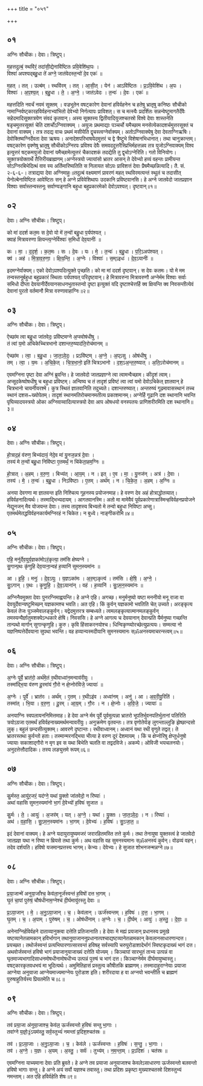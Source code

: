 +++
title = "०५१"

+++


## ०१
अग्निः सौचीकः। देवाः। त्रिष्टुप्।

म॒हत्तदुल्बं॒ स्थवि॑रं॒ तदा॑सी॒द्येनावि॑ष्टितः प्रवि॒वेशि॑था॒पः ।  
विश्वा॑ अपश्यद्बहु॒धा ते॑ अग्ने॒ जात॑वेदस्त॒न्वो॑ दे॒व एकः॑ ॥

म॒हत् । तत् । उल्ब॑म् । स्थवि॑रम् । तत् । आ॒सी॒त् । येन॑ । आऽवि॑ष्टितः । प्र॒ऽवि॒वेशि॑थ । अ॒पः ।  
विश्वाः॑ । अ॒प॒श्य॒त् । ब॒हु॒धा । ते॒ । अ॒ग्ने॒ । जात॑ऽवेदः । त॒न्वः॑ । दे॒वः । एकः॑ ॥

महत्तदिति नवर्चं नवमं सूक्तम् । वज्रभूतेन वषट्कारेण देवानां हविर्वहनेन च हतेषु भ्रातृषु कनिष्ठः सौचीको नामाग्निर्वष्ट्कारहविर्वहनाभ्यांभितो देवेभ्यो निर्गत्यापः प्राविशत्। स च मत्स्यैः प्रदर्शितः सन्नन्वेष्टुमागतैर्देवैः सहेदमादिसूक्तत्रयेण संवदं कृतवान्। अस्य सूक्तस्य द्वितीयादियुजश्चतस्रो विश्वे देवाः शास्तनेति षडृचमुत्तरसूक्तं चेति दशर्चोऽग्निवाक्यम् । अयुजः प्रथमाद्याः पञ्चर्चो यमैच्छाम मनसेत्येकादशर्चमुत्तरसूक्तं च देवानां वाक्यम्। तत्र तदद्य वाचः प्रथमं मसीयेति द्वृचस्त्वग्नेर्वाक्यम्। अतोऽग्निवाक्येषु देवा देवताग्निऋषिः। देवोक्तिष्वग्निर्देवता देवा ऋषयः। अनादेशपरिभाषयेदमुत्तरं च द्वे त्रैष्टुभे विशेषानभिधानात्। तथा चानुक्रान्तम्। वषट्कारेण वृक्णेषु भ्रातृषु सौचीकोऽग्निरपः प्रविश्य देवैः समवददुत्तरैस्प्रिभिर्महत्तन्नव तत्र युजोऽग्निवाक्यम् विश्व इत्युत्तरं षट्कमयुजो देवानां यमैच्छामेत्युत्तरं चैकादशकं तदद्येति तु द्वृचोऽग्नेरिति। गतो विनियोगः। सूक्तत्रयोक्तार्थे तैत्तिरीयब्राह्मणम्।अग्नेस्त्रयो ज्यायांसो भ्रातर आसन् ते देवेभ्यो हव्यं वहन्तः प्रामीयन्त सोऽग्निरबिभेदित्थं वाव स्य अर्तिमारिष्यतिति स निलायत सोऽपः प्राविशत्तं देवाः प्रैषमैच्छन्नित्यादि। तै. सं. २-६-६-। तत्राद्यया देवा अग्निमाहुः॥तदुल्बं वक्ष्यमाणं प्रावरणं महत् स्थविरमत्यन्तं स्थूलं च तदासीत् येनोल्बेनाविष्टित आवेष्टितः सन् हे अग्ने प्रविवेशिथापः उदकानि प्रविष्टवानसि। हे अग्ने जातवेदो जातप्रज्ञान विश्वाः सर्वास्तन्वस्तनूः सर्वाण्यङ्गानि बहुधा बहुप्रकारमेको देवोऽपश्यत्। दृष्टवान्॥१॥

## ०२
देवाः। अग्निः सौचीकः। त्रिष्टुप्।

को मा॑ ददर्श कत॒मः स दे॒वो यो मे॑ त॒न्वो॑ बहु॒धा प॒र्यप॑श्यत् ।  
क्वाह॑ मित्रावरुणा क्षियन्त्य॒ग्नेर्विश्वाः॑ स॒मिधो॑ देव॒यानीः॑ ॥

कः । मा॒ । द॒द॒र्श॒ । क॒त॒मः । सः । दे॒वः । यः । मे॒ । त॒न्वः॑ । ब॒हु॒धा । प॒रि॒ऽअप॑श्यत् ।  
क्व॑ । अह॑ । मि॒त्रा॒व॒रु॒णा॒ । क्षि॒य॒न्ति॒ । अ॒ग्नेः । विश्वाः॑ । स॒म्ऽइधः॑ । दे॒व॒ऽयानीः॑ ॥

इदमग्नेर्वाक्यम्। एको देवोऽपश्यदित्युक्ते पृच्छति। को मा मां ददर्श दृष्टवान्। स देवः कतमः। यो मे मम तन्वस्तनूर्बहुधा बहुप्रकारं स्थिताः पर्यपश्यत् परिदृष्टवान्। हे मित्रावरुना मित्रावरुणौ अग्नेर्मम विश्वाः सर्वाः समिधो दीप्ता देवयानीर्देवयानसाधनभुतास्तन्वो दृष्टा इत्युक्तं यदि दृष्टाश्चेत्तर्हि क्व क्षियन्ति क्व निवसन्तीत्येवं देवानां पुरतो वर्तमानौ मित्रा वरुणावाहाग्निः॥२॥

## ०३
अग्निः सौचीकः। देवाः। त्रिष्टुप्।

ऐच्छा॑म त्वा बहु॒धा जा॑तवेदः॒ प्रवि॑ष्टमग्ने अ॒प्स्वोष॑धीषु ।  
तं त्वा॑ य॒मो अ॑चिकेच्चित्रभानो दशान्तरु॒ष्याद॑ति॒रोच॑मानम् ॥

ऐच्छा॑म । त्वा॒ । ब॒हु॒धा । जा॒त॒ऽवे॒दः॒ । प्रऽवि॑ष्टम् । अ॒ग्ने॒ । अ॒प्ऽसु । ओष॑धीषु ।  
तम् । त्वा॒ । य॒मः । अ॒चि॒के॒त् । चि॒त्र॒भा॒नो॒ इति॑ चित्रऽभानो । द॒श॒ऽअ॒न्त॒रु॒ष्यात् । अ॒ति॒ऽरोच॑मानम् ॥

एवमग्निना पृष्टा देवा अग्निं ब्रुवन्ति। हे जातवेदो जातप्रज्ञाग्ने त्वा त्वामन्वैच्छाम। कीदृशं त्वाम्। अप्सूदकेष्वोषधीषु च बहुधा प्रविष्टम्। अन्विष्य च तं तादृशं प्रविष्टं त्वा त्वां यमो देवोऽचिकेत् ज्ञातवान् हे चित्रभानो चायनीयरश्मे। कुत्र स्थितं ज्ञातवानिति तदुच्यते। दशान्तरुष्यात्। अन्तरुष्यं गूढमावासस्थानं तच्च स्थानं दशस~ख्योपेतम्। तादृशं स्थानमतिरोचमानमतीत्य प्रकाशमानम्। अग्नेर्हि गूढानि दश स्थानानि भवन्ति पृघिव्यादयस्त्रयो ओका अग्निवाय्वादित्यास्त्रयो देवा आप ओषधयो वनस्पतयः प्राणिशरीरमिति दश स्थानानि॥३॥

## ०४
देवाः। अग्निः सौचीकः। त्रिष्टुप्।

हो॒त्राद॒हं व॑रुण॒ बिभ्य॑दायं॒ नेदे॒व मा॑ यु॒नज॒न्नत्र॑ दे॒वाः ।  
तस्य॑ मे त॒न्वो॑ बहु॒धा निवि॑ष्टा ए॒तमर्थं॒ न चि॑केता॒हम॒ग्निः ॥

हो॒त्रात् । अ॒हम् । व॒रु॒ण॒ । बिभ्य॑त् । आ॒य॒म् । न । इत् । ए॒व । मा॒ । यु॒नज॑न् । अत्र॑ । दे॒वाः ।  
तस्य॑ । मे॒ । त॒न्वः॑ । ब॒हु॒धा । निऽवि॑ष्टाः । ए॒तम् । अर्थ॑म् । न । चि॒के॒त॒ । अ॒हम् । अ॒ग्निः ॥

अनया देवगणा मा ज्ञातवन्त इति निश्चित्य गूहनस्य प्रयोजनमाह। हे वरुण देव अहं होत्राद्धोतव्यात्। हविर्वहनादित्यर्थः। तस्माद्भिभ्यदायम् । आगतवानस्मि। अतो मा मामेवैवं पूर्वप्रकारेणात्रास्मिन्हविर्वहनप्रयोजने नेद्युनजन् मैव योजयन्त देवाः। तस्य तादृशस्य बिभ्यतो मे तन्वो बहुधा निविष्टा अप्सु। एतमर्थमेतद्धविर्वहनकार्यमग्निरहं न चिकेत। न बुध्ये। नाङ्गीकरोमि॥४॥

## ०५
अग्निः सौचीकः। देवाः। त्रिष्टुप्।

एहि॒ मनु॑र्देव॒युर्य॒ज्ञका॑मोऽरं॒कृत्या॒ तम॑सि क्षेष्यग्ने ।  
सु॒गान्प॒थः कृ॑णुहि देव॒याना॒न्वह॑ ह॒व्यानि॑ सुमन॒स्यमा॑नः ॥

आ । इ॒हि॒ । मनुः॑ । दे॒व॒ऽयुः । य॒ज्ञऽका॑मः । अ॒र॒म्ऽकृत्य॑ । तम॑सि । क्षे॒षि॒ । अ॒ग्ने॒ ।  
सु॒ऽगान् । प॒थः । कृ॒णु॒हि॒ । दे॒व॒ऽयाना॑न् । वह॑ । ह॒व्यानि॑ । सु॒ऽम॒न॒स्यमा॑नः ॥

अग्निनैवमुक्ता देवाः पुनरग्निमाह्वयन्ति। हे अग्ने एहि। अगच्छ। मनुर्मनुष्यो यष्टा मननीयो मनू राजा वा देवयुर्देवान्यष्टुमिच्छन् यज्ञकामश्च भवति। अत एहि। किं कुर्वन् यज्ञकामो भवतिति चेत् उच्यते। अरङ्कृत्य केवलं तेजः पुञ्जमेवालङ्कुर्वन्। यद्वेदमुत्तरत्र सम्बध्यते। त्वमलङ्कृत्यात्मानमलङ्कुर्वन् तमस्यन्यैर्ज्ञातुमशक्येऽन्धकारे क्षेषि। निवससि। हे अग्ने आगत्य च देवयानान् देवान्प्रति यैर्मनुष्या गच्छन्ति तान्पथो मार्गान् सुगान्कृणुहि। कुरु। कृवि हिंसाकरनयोश्च। धिन्विकृण्व्योरच्छेत्युप्रत्ययः। सम्मत्या नो यज्ञनिष्पत्तेर्देवयाना सुपथा भवन्ति। वह हव्यान्यस्मदीयानि सुमनस्यमानः स्ॐअनस्यमाचरन्स्त्वम्॥५॥

## ०६
देवाः। अग्निः सौचीकः। त्रिष्टुप्।

अ॒ग्नेः पूर्वे॒ भ्रात॑रो॒ अर्थ॑मे॒तं र॒थीवाध्वा॑न॒मन्वाव॑रीवुः ।  
तस्मा॑द्भि॒या व॑रुण दू॒रमा॑यं गौ॒रो न क्षे॒प्नोर॑विजे॒ ज्यायाः॑ ॥

अ॒ग्नेः । पूर्वे॑ । भ्रात॑रः । अर्थ॑म् । ए॒तम् । र॒थीऽइ॑व । अध्वा॑नम् । अनु॑ । आ । अ॒व॒री॒वु॒रिति॑ ।  
तस्मा॑त् । भि॒या । व॒रु॒ण॒ । दू॒रम् । आ॒य॒म् । गौ॒रः । न । क्षे॒प्नोः । अ॒वि॒जे॒ । ज्यायाः॑ ॥

अनयाग्निः स्वपलायननिमित्तमाह। हे देवा अग्ने र्मम पूर्वे पूर्वमुत्पन्ना भ्रातरो भूपतिर्भुवनपतिर्भुतानां पतिरिति त्रयोऽग्रजा एतमर्थं हविर्वहनाख्यमर्थमन्वावरीवुः। अनुक्रमेण वृतवन्तः। तत्र वृणोतेर्यङ् लुगन्ताल्लुङि झेष्छान्दसो लुक्। बहुलं छन्दसीत्युक्तम्। आवरणे दृष्टान्तः। रथीवाध्वानम्। अध्वानं यथा रथी वृणुते तद्वत्। ते भ्रातरस्तथा कुर्वन्तो हताः। तस्मान्मरनद्भिया भीत्या हे वरुण दूरं देशमायम् । किं च क्षेप्नोरिषु क्षेप्तुर्धनुषो ज्यायाः सकाशाद्गौरो न मृग इव स यथा बिभेति चलति वा तद्वदविजे। अकम्पे। ओविजी भयचलनयोः। अनुदत्तेत्तौदादिकः। तस्य लङ्युत्तमे रूपम्॥६॥

## ०७
अग्निः सौचीकः। देवाः। त्रिष्टुप्।

कु॒र्मस्त॒ आयु॑र॒जरं॒ यद॑ग्ने॒ यथा॑ यु॒क्तो जा॑तवेदो॒ न रिष्याः॑ ।  
अथा॑ वहासि सुमन॒स्यमा॑नो भा॒गं दे॒वेभ्यो॑ ह॒विषः॑ सुजात ॥

कु॒र्मः । ते॒ । आयुः॑ । अ॒जर॑म् । यत् । अ॒ग्ने॒ । यथा॑ । यु॒क्तः । जा॒त॒ऽवे॒दः॒ । न । रिष्याः॑ ।  
अथ॑ । व॒हा॒सि॒ । सु॒ऽम॒न॒स्यमा॑नः । भा॒गम् । दे॒वेभ्यः॑ । ह॒विषः॑ । सु॒ऽजा॒त॒ ॥

इदं देवानां वाक्यम्। हे अग्ने यदायुरायुष्यमजरं जरारहितमस्ति तत्ते कुर्मः। तथा तेनायुषा युक्तस्त्वं हे जातवेदो जातप्रज्ञ यथा न रिष्या न म्रियसे तथा कुर्मः। अथ वहासि वह सुमनस्यमानः स्ॐअनस्यं कुर्वन्। वोढव्यं वहन्। तदेव दर्शयति। हविषो यजमानप्रत्तस्य भागम्। केभ्यः। देवेभ्यः। हे सुजात शोभनजन्मन्नग्ने॥७॥

## ०८
देवाः। अग्निः सौचीकः। त्रिष्टुप्।

प्र॒या॒जान्मे॑ अनुया॒जाँश्च॒ केव॑ला॒नूर्ज॑स्वन्तं ह॒विषो॑ दत्त भा॒गम् ।  
घृ॒तं चा॒पां पुरु॑षं॒ चौष॑धीनाम॒ग्नेश्च॑ दी॒र्घमायु॑रस्तु देवाः ॥

प्र॒ऽया॒जान् । मे॒ । अ॒नु॒ऽया॒जान् । च॒ । केव॑लान् । ऊर्ज॑स्वन्तम् । ह॒विषः॑ । द॒त्त॒ । भा॒गम् ।  
घृ॒तम् । च॒ । अ॒पाम् । पुरु॑षम् । च॒ । ओष॑धीनाम् । अ॒ग्नेः । च॒ । दी॒र्घम् । आयुः॑ । अ॒स्तु॒ । दे॒वाः॒ ॥

अनेनाग्निर्हविर्वहने दाताव्यानुक्त्वा दत्तेति प्रतिजानाति। हे देवाः मे मह्यं प्रयजान् प्रधानस्य प्रमुखे यष्टव्यानेतन्नामकान् हविर्भागान् तथानुयाजाननुप्रधानात्पश्चाद्यष्टव्यानेतन्नामकान् केवलानसाधारणान्दत्त। प्रयच्छत। तथोर्जस्वन्तं प्रत्यभिघारणात्सारवन्तं हविषह् सर्वस्यापि चरुपुरोडाशादेर्भागं स्विष्टकृदाख्यं भागं दत्त। अथवोर्जस्वन्तं हविषो भागं प्रयाजानुयाजाख्यं दत्तेति योज्यम् । किञ्चापां सारभूतं ताभ्य उत्पन्नं वा घृतमाज्यभागादिसाधनमोषधीनामोषधीभ्य उत्पन्नं पुरुषं च भागं दत्त। किञ्चाग्नेर्मम दीर्घमायुष्चास्तु। वषट्कारकृतवधभयं मा भूदित्यर्थः। अमुमितिहासं प्रस्तुत्य कौषीतकि ब्राह्मणम्। तस्मादाहुराग्नेयाः प्रयाजा आग्नेया अनुयाजा आग्नेयमाज्यमाग्नेयः पुरोडाश इति। शरीरदाया ह वा अग्नयो भवन्तीति च ब्राह्मणं पुरुषाहुतिर्यस्य प्रियतमेति च॥८॥

## ०९
अग्निः सौचीकः। देवाः। त्रिष्टुप्।

तव॑ प्रया॒जा अ॑नुया॒जाश्च॒ केव॑ल॒ ऊर्ज॑स्वन्तो ह॒विषः॑ सन्तु भा॒गाः ।  
तवा॑ग्ने य॒ज्ञो॒३॒॑ऽयम॑स्तु॒ सर्व॒स्तुभ्यं॑ नमन्तां प्र॒दिश॒श्चत॑स्रः ॥

तव॑ । प्र॒ऽया॒जाः । अ॒नु॒ऽया॒जाः । च॒ । केव॑ले । ऊर्ज॑स्वन्तः । ह॒विषः॑ । स॒न्तु॒ । भा॒गाः ।  
तव॑ । अ॒ग्ने॒ । य॒ज्ञः । अ॒यम् । अ॒स्तु॒ । सर्वः॑ । तुभ्य॑म् । न॒म॒न्ता॒म् । प्र॒ऽदिशः॑ । चत॑स्रः ॥

एवमग्निना याच्यमाना देवाः प्रति ब्रुवते। हे अग्ने तव प्रयाजा अनुयाजाश्च केवलेऽसाधारणा ऊर्जस्वन्तो बलवन्तो हविषो भागाः सन्तु। हे अग्ने अयं सर्वो यज्ञश्च तवास्तु। तथा प्रदिशः प्रकृष्टा मुख्याश्चतस्रो दिशस्तुभ्यं नमन्ताम्। अत एहि हविर्वहेति शेषः॥९॥